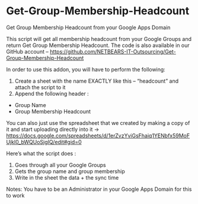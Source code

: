 # Get-Group-Membership-Headcount
Get Group Membership Headcount from your Google Apps Domain

This script will get all membership headcount from your Google Groups and return Get Group Membership Headcount.
The code is also available in our GitHub account – https://github.com/NETBEARS-IT-Outsourcing/Get-Group-Membership-Headcount

In order to use this addon, you will have to perform the following:
1) Create a sheet with the name EXACTLY like this – “headcount” and attach the script to it
2) Append the following header :
* Group Name
* Group Membership Headcount

You can also just use the spreadsheet that we created by making a copy of it and start uploading directly 
into it -> https://docs.google.com/spreadsheets/d/1erZvzYviGsFhaiq1YENbfx59MoFUjkl0_bWQUoSjgIQ/edit#gid=0


Here’s what the script does :
1) Goes through all your Google Groups
2) Gets the group name and group membership
3) Write in the sheet the data + the sync time

Notes:
You have to be an Administrator in your Google Apps Domain for this to work
